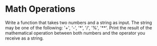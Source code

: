# Math Operations
Write a function that takes two numbers and a string as input. The string may be one of the following: '+', '-', '*', '/', '%', '**'. Print the result of the mathematical operation between both numbers and the operator you receive as a string.

